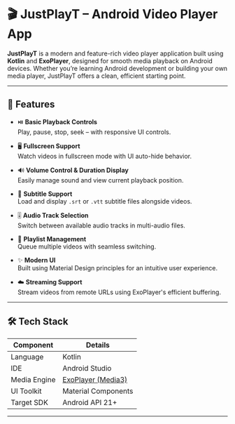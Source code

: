 # 🎬 JustPlayT – Android Video Player App

**JustPlayT** is a modern and feature-rich video player application built using **Kotlin** and **ExoPlayer**, designed for smooth media playback on Android devices. Whether you’re learning Android development or building your own media player, JustPlayT offers a clean, efficient starting point.

---

## 📱 Features

- ⏯️ **Basic Playback Controls**  
  Play, pause, stop, seek – with responsive UI controls.

- 🖥️ **Fullscreen Support**  
  Watch videos in fullscreen mode with UI auto-hide behavior.

- 🔊 **Volume Control & Duration Display**  
  Easily manage sound and view current playback position.

- 📜 **Subtitle Support**  
  Load and display `.srt` or `.vtt` subtitle files alongside videos.

- 🎚️ **Audio Track Selection**  
  Switch between available audio tracks in multi-audio files.

- 🔁 **Playlist Management**  
  Queue multiple videos with seamless switching.

- ✨ **Modern UI**  
  Built using Material Design principles for an intuitive user experience.

- ☁️ **Streaming Support**  
  Stream videos from remote URLs using ExoPlayer's efficient buffering.

---

## 🛠️ Tech Stack

| Component         | Details                            |
|------------------|------------------------------------|
| Language          | Kotlin                             |
| IDE               | Android Studio                     |
| Media Engine      | [ExoPlayer (Media3)](https://developer.android.com/guide/topics/media/media3) |
| UI Toolkit        | Material Components                |
| Target SDK        | Android API 21+                    |

---
